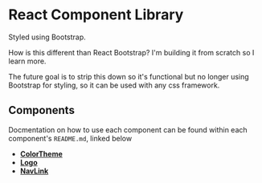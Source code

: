 # React Component Library

Styled using Bootstrap.

How is this different than React Bootstrap? I'm building it from scratch so I learn more.

The future goal is to strip this down so it's functional but no longer using Bootstrap for styling, so it can be used with any css framework.

## Components
Docmentation on how to use each component can be found within each component's `README.md`, linked below

- **[ColorTheme](src/components/ColorTheme/README.md)**
- **[Logo](src/components/Logo/README.md)**
- **[NavLink](src/components/NavLink/README.md)**